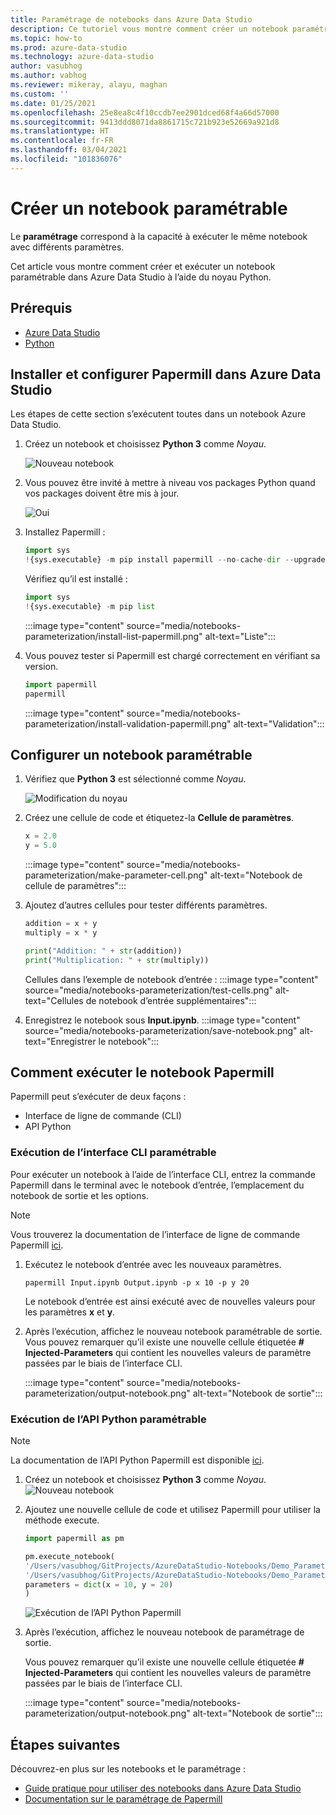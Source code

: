 ```yaml
---
title: Paramétrage de notebooks dans Azure Data Studio
description: Ce tutoriel vous montre comment créer un notebook paramétrable dans ADS.
ms.topic: how-to
ms.prod: azure-data-studio
ms.technology: azure-data-studio
author: vasubhog
ms.author: vabhog
ms.reviewer: mikeray, alayu, maghan
ms.custom: ''
ms.date: 01/25/2021
ms.openlocfilehash: 25e8ea8c4f10ccdb7ee2901dced68f4a66d57000
ms.sourcegitcommit: 9413ddd8071da8861715c721b923e52669a921d8
ms.translationtype: HT
ms.contentlocale: fr-FR
ms.lasthandoff: 03/04/2021
ms.locfileid: "101836076"
---
```

# <a name="create-a-parameterized-notebook"></a>Créer un notebook paramétrable

Le **paramétrage** correspond à la capacité à exécuter le même notebook avec différents paramètres.

Cet article vous montre comment créer et exécuter un notebook paramétrable dans Azure Data Studio à l’aide du noyau Python.

## <a name="prerequisites"></a>Prérequis

- [Azure Data Studio](../download-azure-data-studio.md)
- [Python](https://www.python.org/downloads/)

## <a name="install-and-set-up-papermill-in-azure-data-studio"></a>Installer et configurer Papermill dans Azure Data Studio

Les étapes de cette section s’exécutent toutes dans un notebook Azure Data Studio.

1. Créez un notebook et choisissez **Python 3** comme *Noyau*.

   ![Nouveau notebook](media/notebooks-kqlmagic/install-new-notebook.png)

2. Vous pouvez être invité à mettre à niveau vos packages Python quand vos packages doivent être mis à jour.

   ![Oui](media/notebooks-kqlmagic/install-python-yes.png)

3. Installez Papermill :

   ```python
   import sys
   !{sys.executable} -m pip install papermill --no-cache-dir --upgrade
   ```

   Vérifiez qu’il est installé :

   ```python
   import sys
   !{sys.executable} -m pip list
   ```

   :::image type="content" source="media/notebooks-parameterization/install-list-papermill.png" alt-text="Liste":::

5. Vous pouvez tester si Papermill est chargé correctement en vérifiant sa version.

   ```python
   import papermill
   papermill
   ```

   :::image type="content" source="media/notebooks-parameterization/install-validation-papermill.png" alt-text="Validation":::

## <a name="set-up-a-parameterized-notebook"></a>Configurer un notebook paramétrable

1. Vérifiez que **Python 3** est sélectionné comme *Noyau*.

   ![Modification du noyau](media/notebooks-kqlmagic/change-kernel.png)

2. Créez une cellule de code et étiquetez-la **Cellule de paramètres**.

   ```python
   x = 2.0
   y = 5.0
   ```

   :::image type="content" source="media/notebooks-parameterization/make-parameter-cell.png" alt-text="Notebook de cellule de paramètres":::

3. Ajoutez d’autres cellules pour tester différents paramètres.

   ```python
   addition = x + y
   multiply = x * y
   ```

   ```python
   print("Addition: " + str(addition))
   print("Multiplication: " + str(multiply))
   ```

   Cellules dans l’exemple de notebook d’entrée : :::image type="content" source="media/notebooks-parameterization/test-cells.png" alt-text="Cellules de notebook d’entrée supplémentaires":::

4. Enregistrez le notebook sous **Input.ipynb**.
   :::image type="content" source="media/notebooks-parameterization/save-notebook.png" alt-text="Enregistrer le notebook":::

## <a name="how-to-execute-papermill-notebook"></a>Comment exécuter le notebook Papermill

Papermill peut s’exécuter de deux façons :

- Interface de ligne de commande (CLI)
- API Python

### <a name="parameterized-cli-execution"></a>Exécution de l’interface CLI paramétrable

Pour exécuter un notebook à l’aide de l’interface CLI, entrez la commande Papermill dans le terminal avec le notebook d’entrée, l’emplacement du notebook de sortie et les options.

> [!Note]
   > Vous trouverez la documentation de l’interface de ligne de commande Papermill [ici](https://papermill.readthedocs.io/en/latest/usage-execute.html#execute-via-cli).

1. Exécutez le notebook d’entrée avec les nouveaux paramètres.

   ```shell
   papermill Input.ipynb Output.ipynb -p x 10 -p y 20
   ```

   Le notebook d’entrée est ainsi exécuté avec de nouvelles valeurs pour les paramètres **x** et **y**.

2. Après l’exécution, affichez le nouveau notebook paramétrable de sortie.
   Vous pouvez remarquer qu’il existe une nouvelle cellule étiquetée **# Injected-Parameters** qui contient les nouvelles valeurs de paramètre passées par le biais de l’interface CLI.

   :::image type="content" source="media/notebooks-parameterization/output-notebook.png" alt-text="Notebook de sortie":::

### <a name="parameterized-python-api-execution"></a>Exécution de l’API Python paramétrable

> [!Note]
   > La documentation de l’API Python Papermill est disponible [ici](https://papermill.readthedocs.io/en/latest/usage-execute.html#execute-via-the-python-api).

1. Créez un notebook et choisissez **Python 3** comme *Noyau*.
   ![Nouveau notebook](media/notebooks-kqlmagic/install-new-notebook.png)

2. Ajoutez une nouvelle cellule de code et utilisez Papermill pour utiliser la méthode execute.

   ```python
   import papermill as pm

   pm.execute_notebook(
   '/Users/vasubhog/GitProjects/AzureDataStudio-Notebooks/Demo_Parameterization/Input.ipynb',
   '/Users/vasubhog/GitProjects/AzureDataStudio-Notebooks/Demo_Parameterization/Output.ipynb',
   parameters = dict(x = 10, y = 20)
   )
   ```

   ![Exécution de l’API Python Papermill](media/notebooks-parameterization/python-api-execute.png)

3. Après l’exécution, affichez le nouveau notebook de paramétrage de sortie.

   Vous pouvez remarquer qu’il existe une nouvelle cellule étiquetée **# Injected-Parameters** qui contient les nouvelles valeurs de paramètre passées par le biais de l’interface CLI.

   :::image type="content" source="media/notebooks-parameterization/output-notebook.png" alt-text="Notebook de sortie":::

## <a name="next-steps"></a>Étapes suivantes

Découvrez-en plus sur les notebooks et le paramétrage :

- [Guide pratique pour utiliser des notebooks dans Azure Data Studio](./notebooks-guidance.md)
- [Documentation sur le paramétrage de Papermill](https://papermill.readthedocs.io/en/latest/index.html)